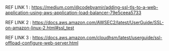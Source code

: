 REF LINK 1 : https://medium.com/@codebyamir/adding-ssl-tls-to-a-web-application-using-aws-application-load-balancer-79e5ceea5733

REF LINK 2 : https://docs.aws.amazon.com/AWSEC2/latest/UserGuide/SSL-on-amazon-linux-2.html#ssl_test

REF LINK 3 : https://docs.aws.amazon.com/cloudhsm/latest/userguide/ssl-offload-configure-web-server.html
